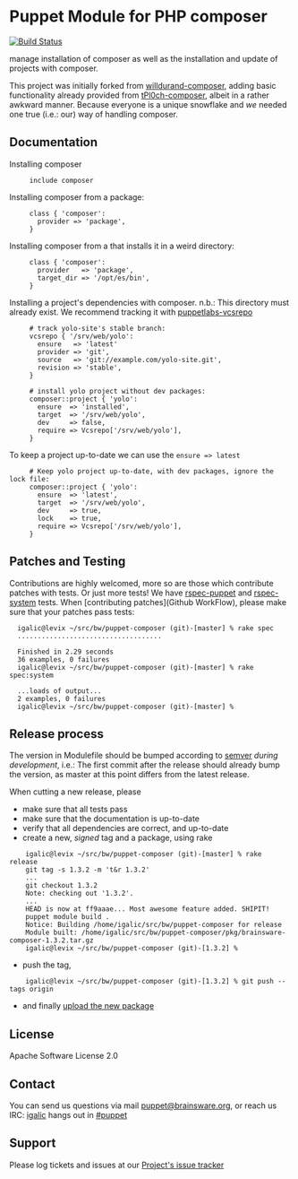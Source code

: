 # Puppet Module for PHP composer

[![Build Status](https://travis-ci.org/Brainsware/puppet-composer.png?branch=master)](https://travis-ci.org/Brainsware/puppet-composer)

manage installation of composer as well as the installation and update of projects with composer.

This project was initially forked from [willdurand-composer](https://github.com/willdurand/puppet-composer), adding basic functionality already provided from [tPl0ch-composer](https://github.com/tPl0ch/puppet-composer), albeit in a rather awkward manner. Because everyone is a unique snowflake and *we* needed one true (i.e.: our) way of handling composer.


## Documentation

Installing composer

```puppet
     include composer
```

Installing composer from a package:

```puppet
     class { 'composer':
       provider => 'package',
     }
```

Installing composer from a that installs it in a weird directory:

```puppet
     class { 'composer':
       provider   => 'package',
       target_dir => '/opt/es/bin',
     }
```

Installing a project's dependencies with composer. n.b.: This directory must already exist. We recommend tracking it with [puppetlabs-vcsrepo](http://forge.puppetlabs.com/puppetlabs/vcsrepo)

```puppet
     # track yolo-site's stable branch:
     vcsrepo { '/srv/web/yolo':
       ensure   => 'latest'
       provider => 'git',
       source   => 'git://example.com/yolo-site.git',
       revision => 'stable',
     }

     # install yolo project without dev packages:
     composer::project { 'yolo':
       ensure  => 'installed',
       target  => '/srv/web/yolo',
       dev     => false,
       require => Vcsrepo['/srv/web/yolo'],
     }
```

To keep a project up-to-date we can use the `ensure => latest`

```puppet
     # Keep yolo project up-to-date, with dev packages, ignore the lock file:
     composer::project { 'yolo':
       ensure  => 'latest',
       target  => '/srv/web/yolo',
       dev     => true,
       lock    => true,
       require => Vcsrepo['/srv/web/yolo'],
     }
```

## Patches and Testing

Contributions are highly welcomed, more so are those which contribute patches with tests. Or just more tests! We have [rspec-puppet](http://rspec-puppet.com/) and [rspec-system](https://github.com/puppetlabs/rspec-system-serverspec) tests. When [contributing patches](Github WorkFlow), please make sure that your patches pass tests:

```
  igalic@levix ~/src/bw/puppet-composer (git)-[master] % rake spec
  ....................................

  Finished in 2.29 seconds
  36 examples, 0 failures
  igalic@levix ~/src/bw/puppet-composer (git)-[master] % rake spec:system

  ...loads of output...
  2 examples, 0 failures
  igalic@levix ~/src/bw/puppet-composer (git)-[master] %
```

## Release process

The version in Modulefile should be bumped according to [semver](http://semver.org/) *during development*, i.e.: The first commit after the release should already bump the version, as master at this point differs from the latest release.

When cutting a new release, please

* make sure that all tests pass
* make sure that the documentation is up-to-date
* verify that all dependencies are correct, and up-to-date
* create a new, *signed* tag and a package, using rake

```
    igalic@levix ~/src/bw/puppet-composer (git)-[master] % rake release
    git tag -s 1.3.2 -m 't&r 1.3.2'
    ...
    git checkout 1.3.2
    Note: checking out '1.3.2'.
    ...
    HEAD is now at ff9aaae... Most awesome feature added. SHIPIT!
    puppet module build .
    Notice: Building /home/igalic/src/bw/puppet-composer for release
    Module built: /home/igalic/src/bw/puppet-composer/pkg/brainsware-composer-1.3.2.tar.gz
    igalic@levix ~/src/bw/puppet-composer (git)-[1.3.2] %
```

* push the tag,

```
    igalic@levix ~/src/bw/puppet-composer (git)-[1.3.2] % git push --tags origin
```

* and finally [upload the new package](http://forge.puppetlabs.com/brainsware/composer/upload)

License
-------

Apache Software License 2.0


Contact
-------

You can send us questions via mail [puppet@brainsware.org](puppet@brainsware.org), or reach us IRC: [igalic](https://github.com/igalic) hangs out in [#puppet](irc://freenode.org/#puppet)

Support
-------

Please log tickets and issues at our [Project's issue tracker](https://github.com/Brainsware/puppet-composer/issues)
